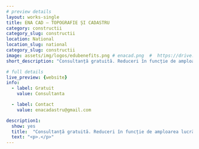 ```yaml
---
# preview details
layout: works-single
title: ENA CAD – TOPOGRAFIE ȘI CADASTRU
category: constructii
category_slug: constructii
location: National
location_slug: national
category_slug: constructii
image: assets/img/logos/edubenefits.png # enacad.png  #  https://drive.google.com/file/d/1231v-jogNLSiLicgK-3OKANloV7Kde2l/view?usp=share_link
short_description: "Consultanță gratuită. Reduceri în funcție de amploarea lucrării"

# full details
live_preview: {website}
info:
  - label: Gratuit
    value: Consultanta

  - label: Contact
    value: enacadastru@gmail.com

description1:
  show: yes
  title:  "Consultanță gratuită. Reduceri în funcție de amploarea lucrării"
  text: "<p>.</p>"
---
```


